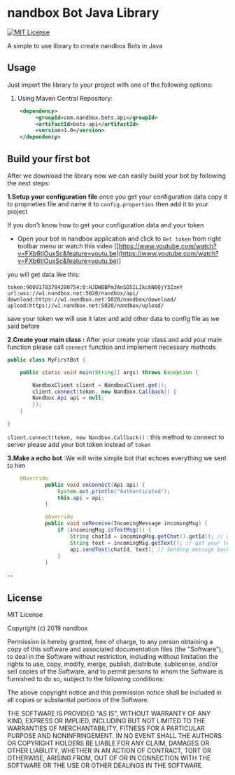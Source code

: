 
# nandbox Bot Java Library

[![MIT License](http://img.shields.io/badge/license-MIT-blue.svg?style=flat)](https://github.com/nandbox/nandboxbotsapi/blob/master/LICENSE)

A simple to use library to create nandbox Bots in Java

## Usage

Just import  the library to your project with one of the following options:

  1. Using Maven Central Repository:

```xml
    <dependency>
         <groupId>com.nandbox.bots.api</groupId>
		 <artifactId>bots-api</artifactId>
		 <version>1.0</version>
    </dependency>
```
## Build your first bot
After we download the library  now we can easily build your bot by following the next steps:

**1.Setup your configuration file** once you get your configuration data copy it to proprieties file and name it to `config.properties` then add it to your project

If you don't know how to get your configuration data and your token 

- Open your bot in nandbox application and click to `Get token` from right toolbar menu
or watch this video [[https://www.youtube.com/watch?v=FXb6tjOuxSc&feature=youtu.be](https://www.youtube.com/watch?v=FXb6tjOuxSc&feature=youtu.be)]


you will get data like this:
``` 
token:90091783784280754:0:HJDWBBPmJAnSD5ILIkc6N6QjY3ZzeY
url:wss://w1.nandbox.net:5020/nandbox/api/  
download:https://w1.nandbox.net:5020/nandbox/download/  
upload:https://w1.nandbox.net:5020/nandbox/upload/
```
save your token we will use it later and add other data to config file as we said before 

**2.Create your main class :**  After your create your class and add your main function please call `connect` function and implement necessary methods 

```java
public class MyFirstBot {

	public static void main(String[] args) throws Exception {

		NandboxClient client = NandboxClient.get();
		client.connect(token, new Nandbox.Callback() {
		Nandbox.Api api = null;
		});
	}

}
```
`client.connect(token, new Nandbox.Callback()`  : this method to connect to server please add your bot token  instead of `token`

**3.Make a echo bot** :We will write simple bot that echoes everything we sent to him
```java
	@Override
			public void onConnect(Api api) {
				System.out.println("Authenticated");
				this.api = api;
			}

			@Override
			public void onReceive(IncomingMessage incomingMsg) {
				if (incomingMsg.isTextMsg()) {
					String chatId = incomingMsg.getChat().getId(); // get you chat Id
					String text = incomingMsg.getText(); // get your text message
					api.sendText(chatId, text); // Sending message back as an Echo
				}
			}
```
--
## License 
MIT License

Copyright (c) 2019 nandbox

Permission is hereby granted, free of charge, to any person obtaining a copy
of this software and associated documentation files (the "Software"), to deal
in the Software without restriction, including without limitation the rights
to use, copy, modify, merge, publish, distribute, sublicense, and/or sell
copies of the Software, and to permit persons to whom the Software is
furnished to do so, subject to the following conditions:

The above copyright notice and this permission notice shall be included in all
copies or substantial portions of the Software.

THE SOFTWARE IS PROVIDED "AS IS", WITHOUT WARRANTY OF ANY KIND, EXPRESS OR
IMPLIED, INCLUDING BUT NOT LIMITED TO THE WARRANTIES OF MERCHANTABILITY,
FITNESS FOR A PARTICULAR PURPOSE AND NONINFRINGEMENT. IN NO EVENT SHALL THE
AUTHORS OR COPYRIGHT HOLDERS BE LIABLE FOR ANY CLAIM, DAMAGES OR OTHER
LIABILITY, WHETHER IN AN ACTION OF CONTRACT, TORT OR OTHERWISE, ARISING FROM,
OUT OF OR IN CONNECTION WITH THE SOFTWARE OR THE USE OR OTHER DEALINGS IN THE
SOFTWARE.

